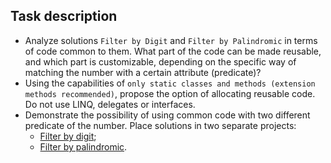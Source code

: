## Task description ##

- Analyze solutions `Filter by Digit` and `Filter by Palindromic` in terms of code common to them. What part of the code can be made reusable, and which part is customizable, depending on the specific way of matching the number with a certain attribute (predicate)?    
- Using the capabilities of `only static classes and methods (extension methods recommended)`, propose the option of allocating reusable code. Do not use LINQ, delegates or interfaces.
- Demonstrate the possibility of using common code with two different predicate of the number. Place solutions in two separate projects:
    - [Filter by digit](FilerByDigit/);
    - [Filter by palindromic](FilterByPalindromic/).